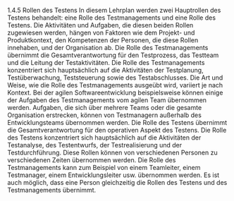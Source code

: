 1.4.5 Rollen des Testens
In diesem Lehrplan werden zwei Hauptrollen des Testens behandelt: eine Rolle des
Testmanagements und eine Rolle des Testens. Die Aktivitäten und Aufgaben, die diesen
beiden Rollen zugewiesen werden, hängen von Faktoren wie dem Projekt- und
Produktkontext, den Kompetenzen der Personen, die diese Rollen innehaben, und der
Organisation ab.
Die Rolle des Testmanagements übernimmt die Gesamtverantwortung für den Testprozess,
das Testteam und die Leitung der Testaktivitäten. Die Rolle des Testmanagements
konzentriert sich hauptsächlich auf die Aktivitäten der Testplanung, Testüberwachung,
Teststeuerung sowie des Testabschlusses. Die Art und Weise, wie die Rolle des
Testmanagements ausgeübt wird, variiert je nach Kontext. Bei der agilen Softwareentwicklung
beispielsweise können einige der Aufgaben des Testmanagements vom agilen Team
übernommen werden. Aufgaben, die sich über mehrere Teams oder die gesamte Organisation
erstrecken, können von Testmanagern außerhalb des Entwicklungsteams übernommen
werden.
Die Rolle des Testens übernimmt die Gesamtverantwortung für den operativen Aspekt des
Testens. Die Rolle des Testens konzentriert sich hauptsächlich auf die Aktivitäten der
Testanalyse, des Testentwurfs, der Testrealisierung und der Testdurchführung.
Diese Rollen können von verschiedenen Personen zu verschiedenen Zeiten übernommen
werden. Die Rolle des Testmanagements kann zum Beispiel von einem Teamleiter, einem
Testmanager, einem Entwicklungsleiter usw. übernommen werden. Es ist auch möglich, dass
eine Person gleichzeitig die Rollen des Testens und des Testmanagements übernimmt.